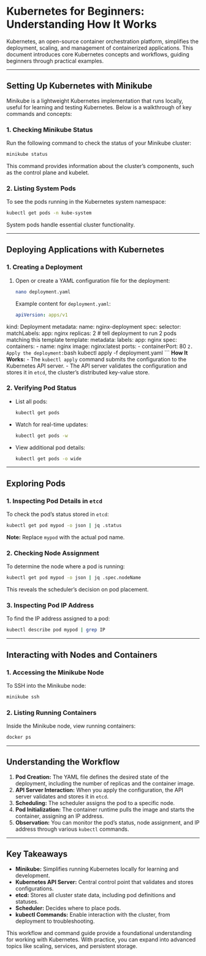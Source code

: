 # Kubernetes for Beginners: Understanding How It Works

Kubernetes, an open-source container orchestration platform, simplifies the deployment, scaling, and management of containerized applications. This document introduces core Kubernetes concepts and workflows, guiding beginners through practical examples.

---

## Setting Up Kubernetes with Minikube
Minikube is a lightweight Kubernetes implementation that runs locally, useful for learning and testing Kubernetes. Below is a walkthrough of key commands and concepts:

### 1. Checking Minikube Status
Run the following command to check the status of your Minikube cluster:
```bash
minikube status
```
This command provides information about the cluster’s components, such as the control plane and kubelet.

### 2. Listing System Pods
To see the pods running in the Kubernetes system namespace:
```bash
kubectl get pods -n kube-system
```
System pods handle essential cluster functionality.

---

## Deploying Applications with Kubernetes

### 1. Creating a Deployment
1. Open or create a YAML configuration file for the deployment:
    ```bash
    nano deployment.yaml
    ```
    Example content for `deployment.yaml`:
    ```yaml
    apiVersion: apps/v1
kind: Deployment
metadata:
  name: nginx-deployment
spec:
  selector:
    matchLabels:
      app: nginx
  replicas: 2  # tell deployment to run 2 pods matching this template
  template:
    metadata:
      labels:
        app: nginx
    spec:
      containers:
      - name: nginx
        image: nginx:latest
        ports:
        - containerPort: 80
    ```
2. Apply the deployment:
    ```bash
    kubectl apply -f deployment.yaml
    ```
    **How It Works:**
    - The `kubectl apply` command submits the configuration to the Kubernetes API server.
    - The API server validates the configuration and stores it in `etcd`, the cluster’s distributed key-value store.

### 2. Verifying Pod Status
- List all pods:
    ```bash
    kubectl get pods
    ```
- Watch for real-time updates:
    ```bash
    kubectl get pods -w
    ```
- View additional pod details:
    ```bash
    kubectl get pods -o wide
    ```

---

## Exploring Pods

### 1. Inspecting Pod Details in `etcd`
To check the pod’s status stored in `etcd`:
```bash
kubectl get pod mypod -o json | jq .status
```
**Note:** Replace `mypod` with the actual pod name.

### 2. Checking Node Assignment
To determine the node where a pod is running:
```bash
kubectl get pod mypod -o json | jq .spec.nodeName
```
This reveals the scheduler’s decision on pod placement.

### 3. Inspecting Pod IP Address
To find the IP address assigned to a pod:
```bash
kubectl describe pod mypod | grep IP
```
---

## Interacting with Nodes and Containers

### 1. Accessing the Minikube Node
To SSH into the Minikube node:
```bash
minikube ssh
```

### 2. Listing Running Containers
Inside the Minikube node, view running containers:
```bash
docker ps
```

---

## Understanding the Workflow

1. **Pod Creation:** The YAML file defines the desired state of the deployment, including the number of replicas and the container image.
2. **API Server Interaction:** When you apply the configuration, the API server validates and stores it in `etcd`.
3. **Scheduling:** The scheduler assigns the pod to a specific node.
4. **Pod Initialization:** The container runtime pulls the image and starts the container, assigning an IP address.
5. **Observation:** You can monitor the pod’s status, node assignment, and IP address through various `kubectl` commands.

---

## Key Takeaways
- **Minikube:** Simplifies running Kubernetes locally for learning and development.
- **Kubernetes API Server:** Central control point that validates and stores configurations.
- **etcd:** Stores all cluster state data, including pod definitions and statuses.
- **Scheduler:** Decides where to place pods.
- **kubectl Commands:** Enable interaction with the cluster, from deployment to troubleshooting.

This workflow and command guide provide a foundational understanding for working with Kubernetes. With practice, you can expand into advanced topics like scaling, services, and persistent storage.
